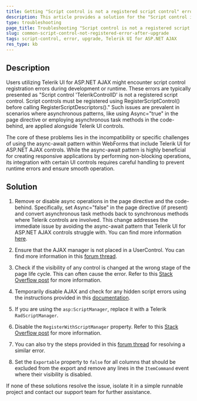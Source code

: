 ```yaml
---
title: Getting "Script control is not a registered script control" error
description: This article provides a solution for the "Script control is not a registered script control" error when using the Telerik UI for ASP.NET AJAX controls.
type: troubleshooting
page_title: Troubleshooting "Script control is not a registered script control" Error 
slug: common-script-control-not-registered-error-after-upgrade
tags: script-control, error, upgrade, Telerik UI for ASP.NET AJAX
res_type: kb
---
```


## Description
Users utilizing Telerik UI for ASP.NET AJAX might encounter script control registration errors during development or runtime. These errors are typically presented as "Script control 'TelerikControlID' is not a registered script control. Script controls must be registered using RegisterScriptControl() before calling RegisterScriptDescriptors()." Such issues are prevalent in scenarios where asynchronous patterns, like using Async="true" in the page directive or employing asynchronous task methods in the code-behind, are applied alongside Telerik UI controls.

The core of these problems lies in the incompatibility or specific challenges of using the async-await pattern within WebForms that include Telerik UI for ASP.NET AJAX controls. While the async-await pattern is highly beneficial for creating responsive applications by performing non-blocking operations, its integration with certain UI controls requires careful handling to prevent runtime errors and ensure smooth operation.

## Solution

1. Remove or disable async operations in the page directive and the code-behind. Specifically, set Async="false" in the page directive (if present) and convert asynchronous task methods back to synchronous methods where Telerik controls are involved. This change addresses the immediate issue by avoiding the async-await pattern that Telerik UI for ASP.NET AJAX controls struggle with. You can find more information [here](https://docs.telerik.com/devtools/aspnet-ajax/knowledge-base/common-errors-when-page-async-is-true-for-the-async-await-pattern).

2. Ensure that the AJAX manager is not placed in a UserControl. You can find more information in this [forum thread](https://www.telerik.com/forums/script-control-radajaxmanager1-is-not-a-registered-script-control#3HI7KXuExEmuqFulcpNFsw).

3. Check if the visibility of any control is changed at the wrong stage of the page life cycle. This can often cause the error. Refer to this [Stack Overflow post](https://stackoverflow.com/questions/8517136/script-control-is-not-a-registered-script-control/13262496) for more information.

4. Temporarily disable AJAX and check for any hidden script errors using the instructions provided in this [documentation](https://docs.telerik.com/devtools/aspnet-ajax/knowledge-base/common-get-more-descriptive-errors-by-disabling-ajax).

5. If you are using the `asp:ScriptManager`, replace it with a Telerik `RadScriptManager`.

6. Disable the `RegisterWithScriptManager` property. Refer to this [Stack Overflow post](https://stackoverflow.com/a/13262496/6509119) for more information.

7. You can also try the steps provided in this [forum thread](https://www.telerik.com/forums/grid-pdf-export-with-strange-characters-in-azure#aM8-OlGXJUusndSAv6epbQ) for resolving a similar error.

8. Set the `Exportable` property to `false` for all columns that should be excluded from the export and remove any lines in the `ItemCommand` event where their visibility is disabled.


If none of these solutions resolve the issue, isolate it in a simple runnable project and contact our support team for further assistance.
  
